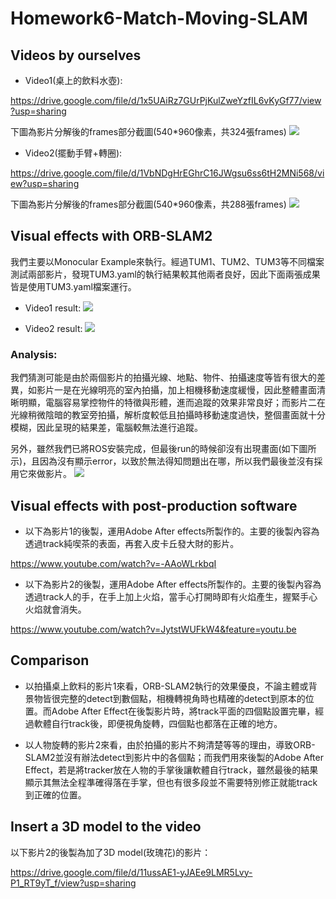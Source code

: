 # Homework6-Match-Moving-SLAM

## Videos by ourselves

- Video1(桌上的飲料水壺):

https://drive.google.com/file/d/1x5UAiRz7GUrPjKulZweYzfIL6vKyGf77/view?usp=sharing

下圖為影片分解後的frames部分截圖(540*960像素，共324張frames)
![](https://i.imgur.com/ezNDeSw.png)

- Video2(擺動手臂+轉圈): 

https://drive.google.com/file/d/1VbNDgHrEGhrC16JWgsu6ss6tH2MNi568/view?usp=sharing

下圖為影片分解後的frames部分截圖(540*960像素，共288張frames)
![](https://i.imgur.com/Q5JbN8w.png)

## Visual effects with ORB-SLAM2
我們主要以Monocular Example來執行。經過TUM1、TUM2、TUM3等不同檔案測試兩部影片，發現TUM3.yaml的執行結果較其他兩者良好，因此下面兩張成果皆是使用TUM3.yaml檔案運行。
- Video1 result:
![](https://i.imgur.com/9V0cX2A.png)

- Video2 result:
![](https://i.imgur.com/nsmiCbZ.png)

### Analysis:
我們猜測可能是由於兩個影片的拍攝光線、地點、物件、拍攝速度等皆有很大的差異，如影片一是在光線明亮的室內拍攝，加上相機移動速度緩慢，因此整體畫面清晰明顯，電腦容易掌控物件的特徵與形體，進而追蹤的效果非常良好；而影片二在光線稍微陰暗的教室旁拍攝，解析度較低且拍攝時移動速度過快，整個畫面就十分模糊，因此呈現的結果差，電腦較無法進行追蹤。

另外，雖然我們已將ROS安裝完成，但最後run的時候卻沒有出現畫面(如下圖所示)，且因為沒有顯示error，以致於無法得知問題出在哪，所以我們最後並沒有採用它來做影片。
![](https://i.imgur.com/fqBYvM4.jpg)

## Visual effects with post-production software
- 以下為影片1的後製，運用Adobe After effects所製作的。主要的後製內容為透過track純喫茶的表面，再套入皮卡丘發大財的影片。 

https://www.youtube.com/watch?v=-AAoWLrkbqI

- 以下為影片2的後製，運用Adobe After effects所製作的。主要的後製內容為透過track人的手，在手上加上火焰，當手心打開時即有火焰產生，握緊手心火焰就會消失。 

https://www.youtube.com/watch?v=JytstWUFkW4&feature=youtu.be

## Comparison
 - 以拍攝桌上飲料的影片1來看，ORB-SLAM2執行的效果優良，不論主體或背景物皆很完整的detect到數個點，相機轉視角時也精確的detect到原本的位置。而Adobe After Effect在後製影片時，將track平面的四個點設置完畢，經過軟體自行track後，即便視角旋轉，四個點也都落在正確的地方。

 - 以人物旋轉的影片2來看，由於拍攝的影片不夠清楚等等的理由，導致ORB-SLAM2並沒有辦法detect到影片中的各個點；而我們用來後製的Adobe After Effect，若是將tracker放在人物的手掌後讓軟體自行track，雖然最後的結果顯示其無法全程準確得落在手掌，但也有很多段並不需要特別修正就能track到正確的位置。

## Insert a 3D model to the video

以下影片2的後製為加了3D model(玫瑰花)的影片： 

https://drive.google.com/file/d/11ussAE1-yJAEe9LMR5Lvy-P1_RT9yT_f/view?usp=sharing
